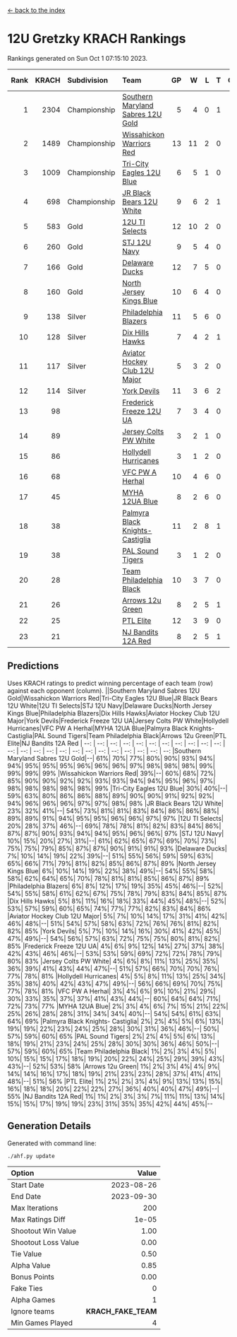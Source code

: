 [<- back to the index](readme.md)
# 12U Gretzky KRACH Rankings
Rankings generated on Sun Oct  1 07:15:10 2023.

Rank|KRACH|Subdivision|Team|GP|W|L|T|OTW|OTL|SoS|Exp Wins|Win Diff
---:|---:|:---|:---|---:|---:|---:|---:|---:|---:|---:|---:|---:
1|2304|Championship|[Southern Maryland Sabres 12U Gold](https://gamesheetstats.com/seasons/3659/teams/140463/schedule)|5|4|0|1|0|0|355|5.3|-0.0
2|1489|Championship|[Wissahickon Warriors Red](https://gamesheetstats.com/seasons/3659/teams/140468/schedule)|13|11|2|0|1|0|394|11.8|-0.0
3|1009|Championship|[Tri-City Eagles 12U Blue](https://gamesheetstats.com/seasons/3659/teams/140466/schedule)|6|5|1|0|0|0|304|5.8|-0.0
4|698|Championship|[JR Black Bears 12U White](https://gamesheetstats.com/seasons/3659/teams/140456/schedule)|9|6|2|1|0|1|425|7.3|-0.0
5|583|Gold|[12U TI Selects](https://gamesheetstats.com/seasons/3659/teams/140450/schedule)|12|10|2|0|0|1|146|10.8|-0.0
6|260|Gold|[STJ 12U Navy](https://gamesheetstats.com/seasons/3659/teams/140464/schedule)|9|5|4|0|1|0|531|5.8|-0.0
7|166|Gold|[Delaware Ducks](https://gamesheetstats.com/seasons/3659/teams/140453/schedule)|12|7|5|0|0|0|237|7.8|-0.0
8|160|Gold|[North Jersey Kings Blue](https://gamesheetstats.com/seasons/3659/teams/140459/schedule)|10|6|4|0|1|0|268|6.9|0.0
9|138|Silver|[Philadelphia Blazers](https://gamesheetstats.com/seasons/3659/teams/140461/schedule)|11|5|6|0|1|0|565|5.8|-0.0
10|128|Silver|[Dix Hills Hawks](https://gamesheetstats.com/seasons/3659/teams/140454/schedule)|7|4|2|1|0|0|137|5.4|0.0
11|117|Silver|[Aviator Hockey Club 12U Major](https://gamesheetstats.com/seasons/3659/teams/140452/schedule)|5|3|2|0|0|0|419|3.9|0.0
12|114|Silver|[York Devils](https://gamesheetstats.com/seasons/3659/teams/140469/schedule)|11|3|6|2|0|0|444|4.8|-0.0
13|98||[Frederick Freeze 12U UA](https://gamesheetstats.com/seasons/3659/teams/140455/schedule)|7|3|4|0|0|0|319|3.8|-0.0
14|89||[Jersey Colts PW White](https://gamesheetstats.com/seasons/3659/teams/140778/schedule)|3|2|1|0|0|0|54|2.9|0.0
15|86||[Hollydell Hurricanes](https://gamesheetstats.com/seasons/3659/teams/140777/schedule)|3|1|2|0|0|0|433|1.8|-0.0
16|68||[VFC PW A Herhal](https://gamesheetstats.com/seasons/3659/teams/140467/schedule)|10|4|6|0|0|0|273|4.8|-0.0
17|45||[MYHA 12UA Blue](https://gamesheetstats.com/seasons/3659/teams/140457/schedule)|8|2|6|0|0|1|412|2.8|-0.0
18|38||[Palmyra Black Knights- Castiglia](https://gamesheetstats.com/seasons/3659/teams/140460/schedule)|11|2|8|1|0|0|336|3.4|0.0
19|38||[PAL Sound Tigers](https://gamesheetstats.com/seasons/3659/teams/140486/schedule)|3|1|2|0|0|0|70|1.9|0.0
20|28||[Team Philadelphia Black](https://gamesheetstats.com/seasons/3659/teams/140465/schedule)|10|3|7|0|0|0|82|3.9|0.0
21|26||[Arrows 12u Green](https://gamesheetstats.com/seasons/3659/teams/140451/schedule)|8|2|5|1|1|0|186|3.4|0.0
22|25||[PTL Elite](https://gamesheetstats.com/seasons/3659/teams/140462/schedule)|12|3|9|0|1|2|265|3.9|0.0
23|21||[NJ Bandits 12A Red](https://gamesheetstats.com/seasons/3659/teams/140458/schedule)|8|2|5|1|0|1|119|3.4|0.0

## Predictions
Uses KRACH ratings to predict winning percentage of each team (row) against each opponent (column).
||Southern Maryland Sabres 12U Gold|Wissahickon Warriors Red|Tri-City Eagles 12U Blue|JR Black Bears 12U White|12U TI Selects|STJ 12U Navy|Delaware Ducks|North Jersey Kings Blue|Philadelphia Blazers|Dix Hills Hawks|Aviator Hockey Club 12U Major|York Devils|Frederick Freeze 12U UA|Jersey Colts PW White|Hollydell Hurricanes|VFC PW A Herhal|MYHA 12UA Blue|Palmyra Black Knights- Castiglia|PAL Sound Tigers|Team Philadelphia Black|Arrows 12u Green|PTL Elite|NJ Bandits 12A Red
| --: | --: | --: | --: | --: | --: | --: | --: | --: | --: | --: | --: | --: | --: | --: | --: | --: | --: | --: | --: | --: | --: | --: | --: 
|Southern Maryland Sabres 12U Gold|--| 61%| 70%| 77%| 80%| 90%| 93%| 94%| 94%| 95%| 95%| 95%| 96%| 96%| 96%| 97%| 98%| 98%| 98%| 99%| 99%| 99%| 99%
|Wissahickon Warriors Red| 39%|--| 60%| 68%| 72%| 85%| 90%| 90%| 92%| 92%| 93%| 93%| 94%| 94%| 95%| 96%| 97%| 98%| 98%| 98%| 98%| 98%| 99%
|Tri-City Eagles 12U Blue| 30%| 40%|--| 59%| 63%| 80%| 86%| 86%| 88%| 89%| 90%| 90%| 91%| 92%| 92%| 94%| 96%| 96%| 96%| 97%| 97%| 98%| 98%
|JR Black Bears 12U White| 23%| 32%| 41%|--| 54%| 73%| 81%| 81%| 83%| 84%| 86%| 86%| 88%| 89%| 89%| 91%| 94%| 95%| 95%| 96%| 96%| 97%| 97%
|12U TI Selects| 20%| 28%| 37%| 46%|--| 69%| 78%| 78%| 81%| 82%| 83%| 84%| 86%| 87%| 87%| 90%| 93%| 94%| 94%| 95%| 96%| 96%| 97%
|STJ 12U Navy| 10%| 15%| 20%| 27%| 31%|--| 61%| 62%| 65%| 67%| 69%| 70%| 73%| 75%| 75%| 79%| 85%| 87%| 87%| 90%| 91%| 91%| 93%
|Delaware Ducks|  7%| 10%| 14%| 19%| 22%| 39%|--| 51%| 55%| 56%| 59%| 59%| 63%| 65%| 66%| 71%| 79%| 81%| 82%| 85%| 86%| 87%| 89%
|North Jersey Kings Blue|  6%| 10%| 14%| 19%| 22%| 38%| 49%|--| 54%| 55%| 58%| 58%| 62%| 64%| 65%| 70%| 78%| 81%| 81%| 85%| 86%| 87%| 89%
|Philadelphia Blazers|  6%|  8%| 12%| 17%| 19%| 35%| 45%| 46%|--| 52%| 54%| 55%| 58%| 61%| 62%| 67%| 75%| 78%| 79%| 83%| 84%| 85%| 87%
|Dix Hills Hawks|  5%|  8%| 11%| 16%| 18%| 33%| 44%| 45%| 48%|--| 52%| 53%| 57%| 59%| 60%| 65%| 74%| 77%| 77%| 82%| 83%| 84%| 86%
|Aviator Hockey Club 12U Major|  5%|  7%| 10%| 14%| 17%| 31%| 41%| 42%| 46%| 48%|--| 51%| 54%| 57%| 58%| 63%| 72%| 76%| 76%| 81%| 82%| 82%| 85%
|York Devils|  5%|  7%| 10%| 14%| 16%| 30%| 41%| 42%| 45%| 47%| 49%|--| 54%| 56%| 57%| 63%| 72%| 75%| 75%| 80%| 81%| 82%| 85%
|Frederick Freeze 12U UA|  4%|  6%|  9%| 12%| 14%| 27%| 37%| 38%| 42%| 43%| 46%| 46%|--| 53%| 53%| 59%| 69%| 72%| 72%| 78%| 79%| 80%| 83%
|Jersey Colts PW White|  4%|  6%|  8%| 11%| 13%| 25%| 35%| 36%| 39%| 41%| 43%| 44%| 47%|--| 51%| 57%| 66%| 70%| 70%| 76%| 77%| 78%| 81%
|Hollydell Hurricanes|  4%|  5%|  8%| 11%| 13%| 25%| 34%| 35%| 38%| 40%| 42%| 43%| 47%| 49%|--| 56%| 66%| 69%| 70%| 75%| 77%| 78%| 81%
|VFC PW A Herhal|  3%|  4%|  6%|  9%| 10%| 21%| 29%| 30%| 33%| 35%| 37%| 37%| 41%| 43%| 44%|--| 60%| 64%| 64%| 71%| 72%| 73%| 77%
|MYHA 12UA Blue|  2%|  3%|  4%|  6%|  7%| 15%| 21%| 22%| 25%| 26%| 28%| 28%| 31%| 34%| 34%| 40%|--| 54%| 54%| 61%| 63%| 64%| 69%
|Palmyra Black Knights- Castiglia|  2%|  2%|  4%|  5%|  6%| 13%| 19%| 19%| 22%| 23%| 24%| 25%| 28%| 30%| 31%| 36%| 46%|--| 50%| 57%| 59%| 60%| 65%
|PAL Sound Tigers|  2%|  2%|  4%|  5%|  6%| 13%| 18%| 19%| 21%| 23%| 24%| 25%| 28%| 30%| 30%| 36%| 46%| 50%|--| 57%| 59%| 60%| 65%
|Team Philadelphia Black|  1%|  2%|  3%|  4%|  5%| 10%| 15%| 15%| 17%| 18%| 19%| 20%| 22%| 24%| 25%| 29%| 39%| 43%| 43%|--| 52%| 53%| 58%
|Arrows 12u Green|  1%|  2%|  3%|  4%|  4%|  9%| 14%| 14%| 16%| 17%| 18%| 19%| 21%| 23%| 23%| 28%| 37%| 41%| 41%| 48%|--| 51%| 56%
|PTL Elite|  1%|  2%|  2%|  3%|  4%|  9%| 13%| 13%| 15%| 16%| 18%| 18%| 20%| 22%| 22%| 27%| 36%| 40%| 40%| 47%| 49%|--| 55%
|NJ Bandits 12A Red|  1%|  1%|  2%|  3%|  3%|  7%| 11%| 11%| 13%| 14%| 15%| 15%| 17%| 19%| 19%| 23%| 31%| 35%| 35%| 42%| 44%| 45%|--

## Generation Details

Generated with command line:
```
./ahf.py update
```

| Option | Value |
| :----- | ----: |
| Start Date | 2023-08-26 |
| End Date | 2023-09-30 |
| Max Iterations | 200 |
| Max Ratings Diff | 1e-05 |
| Shootout Win Value | 1.00 |
| Shootout Loss Value | 0.00 |
| Tie Value | 0.50 |
| Alpha Value | 0.85 |
| Bonus Points | 0.00 |
| Fake Ties | 0 |
| Alpha Games | 1 |
| Ignore teams | __KRACH_FAKE_TEAM__ |
| Min Games Played | 4 |

